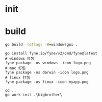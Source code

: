 # init

# build

```cmd
go build -ldflags -H=windowsgui .
```

```shell
go install fyne.io/fyne/v2/cmd/fyne@latest
# windows 打包
fyne package -os windows -icon logo.png
# mac 打包
fyne package -os darwin -icon logo.png
# linux 打包
fyne package -os linux -icon myapp.png 
```

```shell
cd ..
go work init .\bigbrother\
```